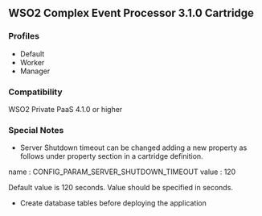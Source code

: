## WSO2 Complex Event Processor 3.1.0 Cartridge

### Profiles

   - Default
   - Worker
   - Manager

### Compatibility

WSO2 Private PaaS 4.1.0 or higher

### Special Notes

- Server Shutdown timeout can be changed adding a new property as follows under property section in a cartridge definition.

name : CONFIG_PARAM_SERVER_SHUTDOWN_TIMEOUT 
value : 120 

Default value is 120 seconds. Value should be specified in seconds.

- Create database tables before deploying the application
